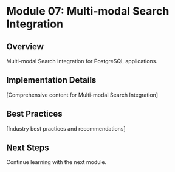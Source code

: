 # Module 07: Multi-modal Search Integration

## Overview
Multi-modal Search Integration for PostgreSQL applications.

## Implementation Details
[Comprehensive content for Multi-modal Search Integration]

## Best Practices
[Industry best practices and recommendations]

## Next Steps
Continue learning with the next module.
